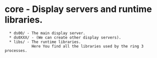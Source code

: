 # core - Display servers and runtime libraries.

```
  * ds00/ - The main display server.
  * ds0XXX/ - (We can create other display servers).
  * libs/ - The runtime libraries.
            Here You find all the libraries used by the ring 3 processes.
```
